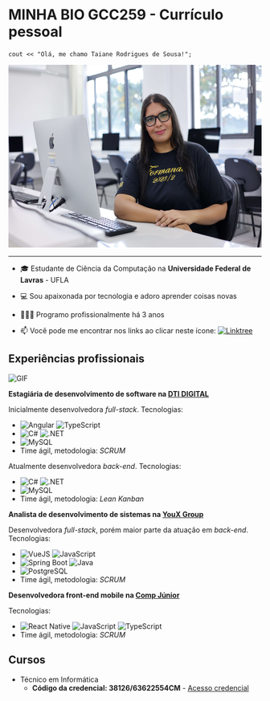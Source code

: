 # MINHA BIO GCC259 - Currículo pessoal

```
cout << "Olá, me chamo Taiane Rodrigues de Sousa!";
```
<p align="center">
  <img src="foto.jpg" width="547" height="364">
</p>

---

- 🎓 Estudante de Ciência da Computação na **Universidade Federal de Lavras** - UFLA
- 💻 Sou apaixonada por tecnologia e adoro aprender coisas novas
- 👩🏽‍💻 Programo profissionalmente há 3 anos

- 📫 Você pode me encontrar nos links ao clicar neste ícone: [<img alt="Linktree" width="25px" src="https://seeklogo.com/images/L/linktree-logo-6FC3ADB679-seeklogo.com.png">](https://linktr.ee/taianers)

## Experiências profissionais

<img alt="GIF" src="https://media.giphy.com/media/xThuWu82QD3pj4wvEQ/giphy.gif" width="200" height="200"/>

**Estagiária de desenvolvimento de software na [DTI DIGITAL](https://www.dtidigital.com.br/)**

Inicialmente desenvolvedora _full-stack_.
Tecnologias:

- ![Angular](https://img.shields.io/badge/-Angular-05122A?style=flat&logo=angular) ![TypeScript](https://img.shields.io/badge/-TypeScript-05122A?style=flat&logo=typescript)
- ![C#](https://img.shields.io/badge/-CSharp-05122A?style=flat&logo=csharp) ![.NET](https://img.shields.io/badge/-.NET-05122A?style=flat&logo=dotnet)
- ![MySQL](https://img.shields.io/badge/-MySQL-05122A?style=flat&logo=mysql)
- Time ágil, metodologia: _SCRUM_

Atualmente desenvolvedora _back-end_.
Tecnologias:

- ![C#](https://img.shields.io/badge/-CSharp-05122A?style=flat&logo=csharp) ![.NET](https://img.shields.io/badge/-.NET-05122A?style=flat&logo=dotnet)
- ![MySQL](https://img.shields.io/badge/-MySQL-05122A?style=flat&logo=mysql)
- Time ágil, metodologia: _Lean Kanban_

**Analista de desenvolvimento de sistemas na [YouX Group](https://youxgroup.com.br/)**

Desenvolvedora _full-stack_, porém maior parte da atuação em _back-end_.
Tecnologias:

- ![VueJS](https://img.shields.io/badge/-VueJS-05122A?style=flat&logo=vue.js) ![JavaScript](https://img.shields.io/badge/-JavaScript-05122A?style=flat&logo=javascript)
- ![Spring Boot](https://img.shields.io/badge/-Spring%20Boot-05122A?style=flat&logo=springboot) ![Java](https://img.shields.io/badge/-Java-05122A?style=flat&logo=java)
- ![PostgreSQL](https://img.shields.io/badge/-PostgreSQL-05122A?style=flat&logo=postgresql)
- Time ágil, metodologia: _SCRUM_

**Desenvolvedora front-end mobile na [Comp Júnior](https://compjunior.com.br/)**

Tecnologias:

- ![React Native](https://img.shields.io/badge/-React%20Native-05122A?style=flat&logo=react) ![JavaScript](https://img.shields.io/badge/-JavaScript-05122A?style=flat&logo=javascript) ![TypeScript](https://img.shields.io/badge/-TypeScript-05122A?style=flat&logo=typescript)
- Time ágil, metodologia: _SCRUM_

## Cursos

- Técnico em Informática
  - **Código da credencial: 38126/63622554CM** - [Acesso credencial](http://sistec.mec.gov.br/validadenacional)
